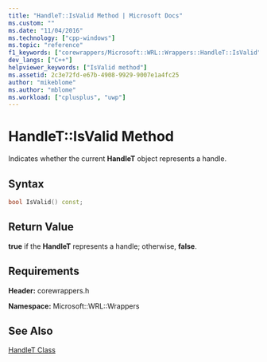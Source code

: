 ```yaml
---
title: "HandleT::IsValid Method | Microsoft Docs"
ms.custom: ""
ms.date: "11/04/2016"
ms.technology: ["cpp-windows"]
ms.topic: "reference"
f1_keywords: ["corewrappers/Microsoft::WRL::Wrappers::HandleT::IsValid"]
dev_langs: ["C++"]
helpviewer_keywords: ["IsValid method"]
ms.assetid: 2c3e72fd-e67b-4908-9929-9007e1a4fc25
author: "mikeblome"
ms.author: "mblome"
ms.workload: ["cplusplus", "uwp"]
---
```

# HandleT::IsValid Method
Indicates whether the current **HandleT** object represents a handle.  
  
## Syntax  
  
```cpp  
bool IsValid() const;  
```  
  
## Return Value  
 **true** if the **HandleT** represents a handle; otherwise, **false**.  
  
## Requirements  
 **Header:** corewrappers.h  
  
 **Namespace:** Microsoft::WRL::Wrappers  
  
## See Also  
 [HandleT Class](../windows/handlet-class.md)